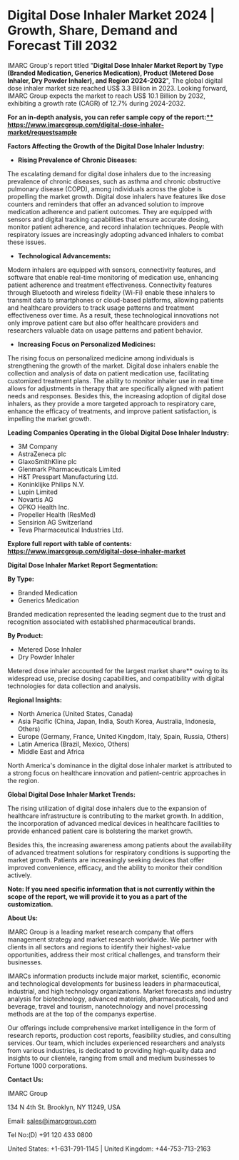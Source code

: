﻿# <a name="_sl5ch8zhyp9b"></a>**Digital Dose Inhaler Market 2024 | Growth, Share, Demand and Forecast Till 2032**
IMARC Group's report titled "**Digital Dose Inhaler Market Report by Type (Branded Medication, Generics Medication), Product (Metered Dose Inhaler, Dry Powder Inhaler), and Region 2024-2032**", The global digital dose inhaler market size reached US$ 3.3 Billion in 2023. Looking forward, IMARC Group expects the market to reach US$ 10.1 Billion by 2032, exhibiting a growth rate (CAGR) of 12.7% during 2024-2032.

**For an in-depth analysis, you can refer sample copy of the report:[** ](https://www.imarcgroup.com/digital-dose-inhaler-market/requestsample)<https://www.imarcgroup.com/digital-dose-inhaler-market/requestsample>**

**Factors Affecting the Growth of the Digital Dose Inhaler Industry:**

- **Rising Prevalence of Chronic Diseases:**

The escalating demand for digital dose inhalers due to the increasing prevalence of chronic diseases, such as asthma and chronic obstructive pulmonary disease (COPD), among individuals across the globe is propelling the market growth. Digital dose inhalers have features like dose counters and reminders that offer an advanced solution to improve medication adherence and patient outcomes. They are equipped with sensors and digital tracking capabilities that ensure accurate dosing, monitor patient adherence, and record inhalation techniques. People with respiratory issues are increasingly adopting advanced inhalers to combat these issues.  

- **Technological Advancements:**

Modern inhalers are equipped with sensors, connectivity features, and software that enable real-time monitoring of medication use, enhancing patient adherence and treatment effectiveness. Connectivity features through Bluetooth and wireless fidelity (Wi-Fi) enable these inhalers to transmit data to smartphones or cloud-based platforms, allowing patients and healthcare providers to track usage patterns and treatment effectiveness over time. As a result, these technological innovations not only improve patient care but also offer healthcare providers and researchers valuable data on usage patterns and patient behavior.    

- **Increasing Focus on Personalized Medicines:**

The rising focus on personalized medicine among individuals is strengthening the growth of the market. Digital dose inhalers enable the collection and analysis of data on patient medication use, facilitating customized treatment plans. The ability to monitor inhaler use in real time allows for adjustments in therapy that are specifically aligned with patient needs and responses. Besides this, the increasing adoption of digital dose inhalers, as they provide a more targeted approach to respiratory care, enhance the efficacy of treatments, and improve patient satisfaction, is impelling the market growth.

**Leading Companies Operating in the Global Digital Dose Inhaler Industry:**

- 3M Company
- AstraZeneca plc
- GlaxoSmithKline plc
- Glenmark Pharmaceuticals Limited
- H&T Presspart Manufacturing Ltd.
- Koninklijke Philips N.V.
- Lupin Limited
- Novartis AG
- OPKO Health Inc.
- Propeller Health (ResMed)
- Sensirion AG Switzerland 
- Teva Pharmaceutical Industries Ltd.

**Explore full report with table of contents:[ ](https://www.imarcgroup.com/digital-dose-inhaler-market)<https://www.imarcgroup.com/digital-dose-inhaler-market>**

**Digital Dose Inhaler Market Report Segmentation:**

**By Type:**

- Branded Medication
- Generics Medication

Branded medication represented the leading segment due to the trust and recognition associated with established pharmaceutical brands.

**By Product:**

- Metered Dose Inhaler
- Dry Powder Inhaler

Metered dose inhaler accounted for the largest market share** owing to its widespread use, precise dosing capabilities, and compatibility with digital technologies for data collection and analysis.

**Regional Insights:**

- North America (United States, Canada)
- Asia Pacific (China, Japan, India, South Korea, Australia, Indonesia, Others)
- Europe (Germany, France, United Kingdom, Italy, Spain, Russia, Others)
- Latin America (Brazil, Mexico, Others)
- Middle East and Africa

North America's dominance in the digital dose inhaler market is attributed to a strong focus on healthcare innovation and patient-centric approaches in the region.

**Global Digital Dose Inhaler Market Trends:**

The rising utilization of digital dose inhalers due to the expansion of healthcare infrastructure is contributing to the market growth. In addition, the incorporation of advanced medical devices in healthcare facilities to provide enhanced patient care is bolstering the market growth.      

Besides this, the increasing awareness among patients about the availability of advanced treatment solutions for respiratory conditions is supporting the market growth. Patients are increasingly seeking devices that offer improved convenience, efficacy, and the ability to monitor their condition actively.

**Note: If you need specific information that is not currently within the scope of the report, we will provide it to you as a part of the customization.**

**About Us:**

IMARC Group is a leading market research company that offers management strategy and market research worldwide. We partner with clients in all sectors and regions to identify their highest-value opportunities, address their most critical challenges, and transform their businesses.

IMARCs information products include major market, scientific, economic and technological developments for business leaders in pharmaceutical, industrial, and high technology organizations. Market forecasts and industry analysis for biotechnology, advanced materials, pharmaceuticals, food and beverage, travel and tourism, nanotechnology and novel processing methods are at the top of the companys expertise.

Our offerings include comprehensive market intelligence in the form of research reports, production cost reports, feasibility studies, and consulting services. Our team, which includes experienced researchers and analysts from various industries, is dedicated to providing high-quality data and insights to our clientele, ranging from small and medium businesses to Fortune 1000 corporations.

**Contact Us:**

IMARC Group

134 N 4th St. Brooklyn, NY 11249, USA

Email: sales@imarcgroup.com

Tel No:(D) +91 120 433 0800

United States: +1-631-791-1145 | United Kingdom: +44-753-713-2163
